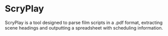 # ScryPlay
ScryPlay is a tool designed to parse film scripts in a .pdf format, extracting scene headings and outputting a spreadsheet with scheduling information.
